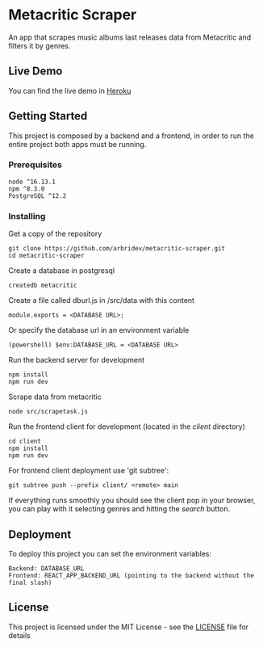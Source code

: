 # Metacritic Scraper

An app that scrapes music albums last releases data from Metacritic and filters it by genres.

## Live Demo

You can find the live demo in [Heroku](https://serene-brushlands-53988.herokuapp.com/)

## Getting Started

This project is composed by a backend and a frontend, in order to run the entire project both apps must be running.

### Prerequisites

```
node ^16.13.1
npm ^8.3.0
PostgreSQL ^12.2
```

### Installing

Get a copy of the repository
```
git clone https://github.com/arbridev/metacritic-scraper.git
cd metacritic-scraper
```

Create a database in postgresql
```
createdb metacritic
```

Create a file called dburl.js in /src/data with this content
```
module.exports = <DATABASE URL>;
```

Or specify the database url in an environment variable
```
(powershell) $env:DATABASE_URL = <DATABASE URL>
```

Run the backend server for development
```
npm install
npm run dev
```

Scrape data from metacritic
```
node src/scrapetask.js
```

Run the frontend client for development (located in the _client_ directory)
```
cd client
npm install
npm run dev
```

For frontend client deployment use 'git subtree':
```
git subtree push --prefix client/ <remote> main
```

If everything runs smoothly you should see the client pop in your browser, you can play with it selecting genres and hitting the _search_ button.

## Deployment

To deploy this project you can set the environment variables:
```
Backend: DATABASE_URL
Frontend: REACT_APP_BACKEND_URL (pointing to the backend without the final slash)
```

## License

This project is licensed under the MIT License - see the [LICENSE](LICENSE) file for details